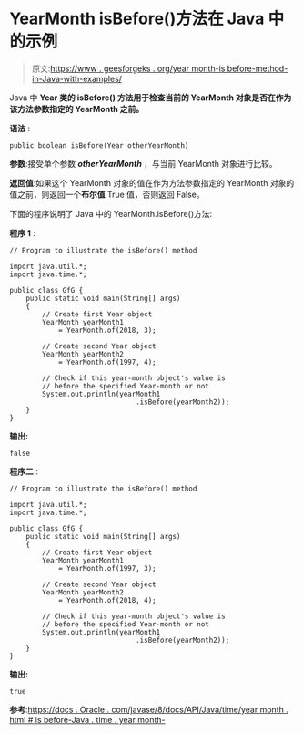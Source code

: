 # YearMonth isBefore()方法在 Java 中的示例

> 原文:[https://www . geesforgeks . org/year month-is before-method-in-Java-with-examples/](https://www.geeksforgeeks.org/yearmonth-isbefore-method-in-java-with-examples/)

Java 中 **Year 类的 **isBefore()** 方法用于检查当前的 YearMonth 对象是否在作为该方法参数指定的 YearMonth 之前。**

**语法** :

```
public boolean isBefore(Year otherYearMonth)

```

**参数**:接受单个参数 ***otherYearMonth*** ，与当前 YearMonth 对象进行比较。

**返回值**:如果这个 YearMonth 对象的值在作为方法参数指定的 YearMonth 对象的值之前，则返回一个**布尔值** True 值，否则返回 False。

下面的程序说明了 Java 中的 YearMonth.isBefore()方法:

**程序 1** :

```
// Program to illustrate the isBefore() method

import java.util.*;
import java.time.*;

public class GfG {
    public static void main(String[] args)
    {
        // Create first Year object
        YearMonth yearMonth1
            = YearMonth.of(2018, 3);

        // Create second Year object
        YearMonth yearMonth2
            = YearMonth.of(1997, 4);

        // Check if this year-month object's value is
        // before the specified Year-month or not
        System.out.println(yearMonth1
                               .isBefore(yearMonth2));
    }
}
```

**输出:**

```
false

```

**程序二** :

```
// Program to illustrate the isBefore() method

import java.util.*;
import java.time.*;

public class GfG {
    public static void main(String[] args)
    {
        // Create first Year object
        YearMonth yearMonth1
            = YearMonth.of(1997, 3);

        // Create second Year object
        YearMonth yearMonth2
            = YearMonth.of(2018, 4);

        // Check if this year-month object's value is
        // before the specified Year-month or not
        System.out.println(yearMonth1
                               .isBefore(yearMonth2));
    }
}
```

**输出:**

```
true

```

**参考**:[https://docs . Oracle . com/javase/8/docs/API/Java/time/year month . html # is before-Java . time . year month-](https://docs.oracle.com/javase/8/docs/api/java/time/YearMonth.html#isBefore-java.time.YearMonth-)